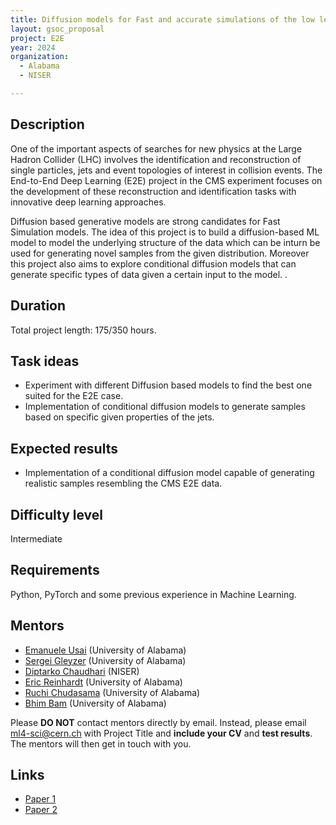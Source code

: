 ```yaml
---
title: Diffusion models for Fast and accurate simulations of the low level CMS experiment data.
layout: gsoc_proposal
project: E2E
year: 2024
organization:
  - Alabama
  - NISER

---
```


## Description

One of the important aspects of searches for new physics at the Large Hadron Collider (LHC) involves the identification and reconstruction of single particles, jets and event topologies of interest in collision events. The End-to-End Deep Learning (E2E) project in the CMS experiment focuses on the development of these reconstruction and identification tasks with innovative deep learning approaches.

Diffusion based generative models are strong candidates for Fast Simulation models. The idea of this project is to build a diffusion-based ML model to model the underlying structure of the data which can be inturn be used for generating novel samples from the given distribution. Moreover this project also aims to explore conditional diffusion models that can generate specific types of data given a certain input to the model.
. 


## Duration

Total project length: 175/350 hours.

## Task ideas
 * Experiment with different Diffusion based models to find the best one suited for the E2E case.
 * Implementation of conditional diffusion models to generate samples based on specific given properties of the jets.



## Expected results
 * Implementation of a conditional diffusion model capable of generating realistic samples resembling the CMS E2E data.



## Difficulty level
Intermediate

## Requirements
Python, PyTorch and some previous experience in Machine Learning.

<!-- ## Test
Please use [this link](https://docs.google.com/document/d/1lWTSASnVICm_4Zof7wr6_LkS24P_Z8TR1px_tctemQI/edit) to access the test for this project. -->

## Mentors
  * [Emanuele Usai](mailto:ml4-sci@cern.ch) (University of Alabama)
  * [Sergei Gleyzer](mailto:ml4-sci@cern.ch) (University of Alabama)
  * [Diptarko Chaudhari](mailto:ml4-sci@cern.ch) (NISER)
  * [Eric Reinhardt](mailto:ml4-sci@cern.ch) (University of Alabama)
  * [Ruchi Chudasama](mailto:ml4-sci@cern.ch) (University of Alabama)
  * [Bhim Bam](mailto:ml4-sci@cern.ch) (University of Alabama)


Please **DO NOT** contact mentors directly by email. Instead, please email [ml4-sci@cern.ch](mailto:ml4-sci@cern.ch) with Project Title and **include your CV** and **test results**. The mentors will then get in touch with you.

## Links
  * [Paper 1](https://arxiv.org/abs/2302.00236)
  * [Paper 2](https://arxiv.org/abs/2104.09459)

